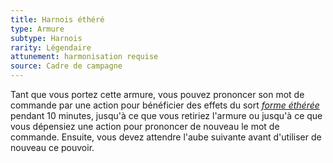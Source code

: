 ```yaml
---
title: Harnois éthéré
type: Armure
subtype: Harnois
rarity: Légendaire
attunement: harmonisation requise
source: Cadre de campagne
---
```

Tant que vous portez cette armure, vous pouvez prononcer son mot de commande par une action pour bénéficier des effets du sort [_forme éthérée_](/grimoire/forme-etheree/) pendant 10 minutes, jusqu'à ce que vous retiriez l'armure ou jusqu'à ce que vous dépensiez une action pour prononcer de nouveau le mot de commande. Ensuite, vous devez attendre l'aube suivante avant d'utiliser de nouveau ce pouvoir.
